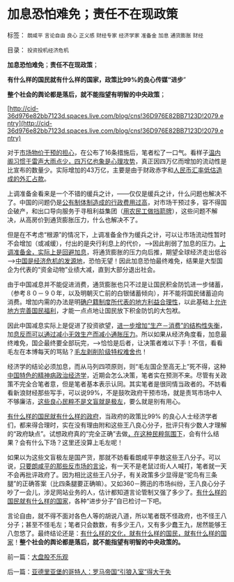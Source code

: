 # 加息恐怕难免；责任不在现政策

标签： `朗咸平` `言论自由` `良心` `正义感` `财经专家` `经济学家` `准备金` `加息` `通货膨胀` `财经` 

目录： `投资投机经济危机`

**加息恐怕难免**；**责任不在现政策**；

**有什么样的国民就有什么样的国家，政策比99%的良心传媒“进步**”

**整个社会的舆论都是落后，就不能指望有明智的中央政策**；



[http://cid-36d976e82bb7123d.spaces.live.com/blog/cns!36D976E82BB7123D!2079.entry](http://cid-36d976e82bb7123d.spaces.live.com/blog/cns!36D976E82BB7123D!2079.entry)

对于[市场物价干预的担心](../../../2010/11/16/农产品涨1%消费价格涨100%，农民收入不会提高.md)，在公布了16条措施后，笔者松了一口气。看样子[温内阁习惯于雷声大雨点少，四万亿也象是心理攻势](../../../2008/11/10/行政命令拉动不了内需，凯恩斯主义的老调重弹.md)，真正因四万亿而增加的流动性是比宣布的数量少。实际增加的43万亿，主要是由于财政赤字和[人民币汇率低估造成的外汇占款](../../../2007/8/26/资本项目平衡人民币低汇率顺差损失数万亿.md)。

上调准备金看来是一个不错的缓兵之计，——仅仅是缓兵之计，什么问题也解决不了。中国的问题仍是[公有制体制造成的行政费用过高](../../../2009/7/13/为什么减少行政成本就是增强国力.md)，对市场干预过多，容不得国企破产，和出口导向服务于寻租利益集团（[用农民工做挡箭牌](../../../2009/5/4/低估人民币汇率让农民工增加就业了吗？.md)），这些问题不解决，从高房价到通货膨胀压力，什么也解决不了。

但是在不考虑“根源”的情况下，上调准备金作为缓兵之计，可以让市场流动性暂时不会增加（或减缓），付出的是央行利息上的代价，——>因此削弱了加息的压力。[上调准备金，实际上是回避加息](../../../2010/4/27/加息对央行对消费都不是好选择.md)，将通货膨胀的压力向后推，期望全球经济走出低谷——>[中国是经济危机的发源地](../../../2009/3/9/中美危机的发展前景.md)，恐怕无望！因此加息恐怕最终难免，结果是大型国企为代表的“资金动物”业绩大减，直到大部分退出社会。

由于中国减息并不能促进消费，通货膨胀也只不过是让国民积金防饥进一步储蓄，（参考８０－９０年，以及明朝灭亡前的白银储蓄倾向），并不能将国民储蓄迫向消费。增加内需的办法是明[确户籍制度所代表的地方利益合理性](../../../2010/3/6/为户籍制度正名，是民主启蒙的关键一环.md)，以此基础上[允许地方完善国民福利](../../../2009/9/1/为什么地方财政社会保障排外是理所当然的.md)，才能一点点地让国民放下积金防饥的大包袱。

因此中国减息实际上是促进了投资欲望，[进一步增加“生产－消费”的结构性失衡](../../../2010/4/24/生产供给和消费需求严重失衡，中国或将步入大萧条.md)，加[息反而可以通过减小无效生产而减小通胀压力](../../../2009/12/7/谈产能过剩不可能有通货膨胀的谬论.md)。所以如果从经济角度看，加息最终难免，国企最终要全部玩完，——>恰恰是后者，让决策者难以下手！不信，看看毛左在本博每天的骂贴？[毛左剥削阶级特权难舍也](../../../2009/8/11/改革攻坚的雷区，坚在那里？危险在那里？.md)！

经济学的结论必须加息，而从马列四项原则，则“毛左国企至高无上”死不得，这种[中国特色的精神病政治经济学](../../../2009/3/24/为什么有中国特色的四不象是不稳定的系统.md)，近期会怎么决策，笔者实在预测不来。尽管有关政策不完全合笔者意，但是笔者基本表示认同。其实笔者是很同情当政者的。不妨看看新浪财经那些写手，可以说99%，不是鼓吹政府干预市场，就是责骂市场中人不够廉洁，[这些良心民粹不是文盲就是极左](../../../2010/11/4/反垄断情结就是均贫富的民粹情结复贫富差距.md)，要么就是别有用心。

[有什么样的国民就有什么样的政府](http://hi.baidu.com/darthchn/blog/item/6c2e2b59047954d39c820484.html)，当政府的政策比99%
的良心人士经济学者们，都来得合理时，实在没有理由附和这些王八良心分子，批评只有少数人才理解的“政府缺点”。试想政府真的“完全正确”去做[，在这种民粹氛围下](http://darthvad.blog.sohu.com/161146952.html)，会有什么结果？会有什么下场？这里还没算上毛左呢！

如果以为这些文盲极左是国产货，那就不妨看看朗咸平李敖这些王八分子。可以说，[只要朗咸平的那些反市场的言论](../../../2008/6/16/欺凌客观经济规律总是适得其反.md)，有一天不是老鼠过街人人喊打，笔者就一天不会再批评政府了。因为相比这些王八分子，有关政策多少显得是“驼鸟有三条腿”的正确答案（比四条腿要正确嘛）。又如360－腾迅的市场纠纷，王八良心分子吵了一会儿，涉足网站业务的人，估计都知道言论管制又强了多少了。[有什么样的国民就有什么样的国家](http://blog.sina.com.cn/s/blog_5563a64d0100gfpk.html)，各种“进步分子”自已检讨一下吧。

言论自由，就不得不面对各色人等的胡说八道，所以笔者既不怪政府，也不怪王八分子；甚至不怪毛左；笔者只会数数，有多少王八，又有多少蠢王九，居然能够王八忽悠了。最终结论还是：[有什么样的文化，就有什么样的国民，就有什么样的国家](../../../2009/12/31/有什么样的文化，就有什么样的国民.md)！**整个社会的舆论都是落后，就不能指望有明智的中央政策的。**

前一篇：[大盘股不乐观](../../../2010/11/22/大盘股不乐观.md)

后一篇：[亚德里亚堡的哥特人：罗马帝国“引狼入室”得大于失](../../../2010/11/22/亚德里亚堡的哥特人：罗马帝国“引狼入室”得大于失.md)
